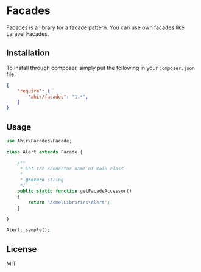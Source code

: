 # Facades

Facades is a library for a facade pattern. You can use own facades like Laravel Facades.

## Installation

To install through composer, simply put the following in your `composer.json` file:

```json
{
    "require": {
        "ahir/facades": "1.*",
    }
}
```

## Usage

```php 
use Ahir\Facades\Facade;

class Alert extends Facade {

    /**
     * Get the connector name of main class
     *
     * @return string
     */
    public static function getFacadeAccessor() 
    { 
        return 'Acme\Libraries\Alert';
    }

}
```

```php
Alert::sample();
```

## License

MIT

